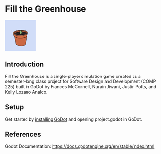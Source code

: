 # Fill the Greenhouse

<img src="art/AppIcon.png" alt="Logo" width="100"/>

## Introduction
Fill the Greenhouse is a single-player simulation game created as a semester-long class project for Software Design and Development (COMP 225) built in GoDot by Frances McConnell, Nurain Jiwani, Justin Potts, and Kelly Lozano Analco. 

## Setup
Get started by [installing GoDot](https://godotengine.org/download/) and opening project.godot in GoDot.

## References
Godot Documentation: https://docs.godotengine.org/en/stable/index.html
